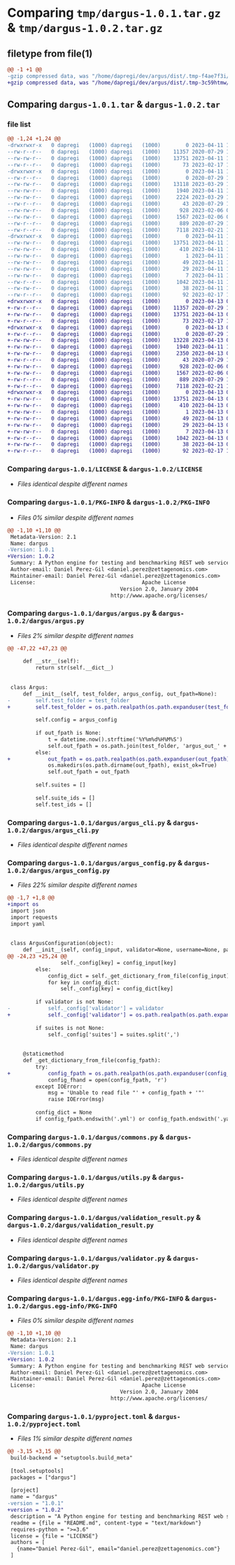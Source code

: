 # Comparing `tmp/dargus-1.0.1.tar.gz` & `tmp/dargus-1.0.2.tar.gz`

## filetype from file(1)

```diff
@@ -1 +1 @@
-gzip compressed data, was "/home/dapregi/dev/argus/dist/.tmp-f4ae7f3i/dargus-1.0.1.tar", last modified: Tue Apr 11 13:56:45 2023, max compression
+gzip compressed data, was "/home/dapregi/dev/argus/dist/.tmp-3c59htmw/dargus-1.0.2.tar", last modified: Thu Apr 13 08:44:33 2023, max compression
```

## Comparing `dargus-1.0.1.tar` & `dargus-1.0.2.tar`

### file list

```diff
@@ -1,24 +1,24 @@
-drwxrwxr-x   0 dapregi   (1000) dapregi   (1000)        0 2023-04-11 13:56:45.000000 dargus-1.0.1/
--rw-r--r--   0 dapregi   (1000) dapregi   (1000)    11357 2020-07-29 10:38:30.000000 dargus-1.0.1/LICENSE
--rw-rw-r--   0 dapregi   (1000) dapregi   (1000)    13751 2023-04-11 13:56:45.000000 dargus-1.0.1/PKG-INFO
--rw-r--r--   0 dapregi   (1000) dapregi   (1000)       73 2023-02-17 13:43:50.000000 dargus-1.0.1/README.md
-drwxrwxr-x   0 dapregi   (1000) dapregi   (1000)        0 2023-04-11 13:56:45.000000 dargus-1.0.1/dargus/
--rw-r--r--   0 dapregi   (1000) dapregi   (1000)        0 2020-07-29 10:38:30.000000 dargus-1.0.1/dargus/__init__.py
--rw-rw-r--   0 dapregi   (1000) dapregi   (1000)    13118 2023-03-29 12:05:47.000000 dargus-1.0.1/dargus/argus.py
--rw-rw-r--   0 dapregi   (1000) dapregi   (1000)     1940 2023-04-11 13:10:00.000000 dargus-1.0.1/dargus/argus_cli.py
--rw-rw-r--   0 dapregi   (1000) dapregi   (1000)     2224 2023-03-29 12:05:47.000000 dargus-1.0.1/dargus/argus_config.py
--rw-r--r--   0 dapregi   (1000) dapregi   (1000)       43 2020-07-29 10:38:30.000000 dargus-1.0.1/dargus/argus_exceptions.py
--rw-rw-r--   0 dapregi   (1000) dapregi   (1000)      928 2023-02-06 09:28:40.000000 dargus-1.0.1/dargus/commons.py
--rw-rw-r--   0 dapregi   (1000) dapregi   (1000)     1567 2023-02-06 09:22:09.000000 dargus-1.0.1/dargus/utils.py
--rw-r--r--   0 dapregi   (1000) dapregi   (1000)      889 2020-07-29 10:38:30.000000 dargus-1.0.1/dargus/validation_result.py
--rw-r--r--   0 dapregi   (1000) dapregi   (1000)     7118 2023-02-21 14:33:18.000000 dargus-1.0.1/dargus/validator.py
-drwxrwxr-x   0 dapregi   (1000) dapregi   (1000)        0 2023-04-11 13:56:45.000000 dargus-1.0.1/dargus.egg-info/
--rw-rw-r--   0 dapregi   (1000) dapregi   (1000)    13751 2023-04-11 13:56:45.000000 dargus-1.0.1/dargus.egg-info/PKG-INFO
--rw-rw-r--   0 dapregi   (1000) dapregi   (1000)      410 2023-04-11 13:56:45.000000 dargus-1.0.1/dargus.egg-info/SOURCES.txt
--rw-rw-r--   0 dapregi   (1000) dapregi   (1000)        1 2023-04-11 13:56:45.000000 dargus-1.0.1/dargus.egg-info/dependency_links.txt
--rw-rw-r--   0 dapregi   (1000) dapregi   (1000)       49 2023-04-11 13:56:45.000000 dargus-1.0.1/dargus.egg-info/entry_points.txt
--rw-rw-r--   0 dapregi   (1000) dapregi   (1000)       29 2023-04-11 13:56:45.000000 dargus-1.0.1/dargus.egg-info/requires.txt
--rw-rw-r--   0 dapregi   (1000) dapregi   (1000)        7 2023-04-11 13:56:45.000000 dargus-1.0.1/dargus.egg-info/top_level.txt
--rw-r--r--   0 dapregi   (1000) dapregi   (1000)     1042 2023-04-11 13:50:24.000000 dargus-1.0.1/pyproject.toml
--rw-rw-r--   0 dapregi   (1000) dapregi   (1000)       38 2023-04-11 13:56:45.000000 dargus-1.0.1/setup.cfg
--rw-r--r--   0 dapregi   (1000) dapregi   (1000)       92 2023-02-17 14:07:57.000000 dargus-1.0.1/setup.py
+drwxrwxr-x   0 dapregi   (1000) dapregi   (1000)        0 2023-04-13 08:44:33.000000 dargus-1.0.2/
+-rw-r--r--   0 dapregi   (1000) dapregi   (1000)    11357 2020-07-29 10:38:30.000000 dargus-1.0.2/LICENSE
+-rw-rw-r--   0 dapregi   (1000) dapregi   (1000)    13751 2023-04-13 08:44:33.000000 dargus-1.0.2/PKG-INFO
+-rw-r--r--   0 dapregi   (1000) dapregi   (1000)       73 2023-02-17 13:43:50.000000 dargus-1.0.2/README.md
+drwxrwxr-x   0 dapregi   (1000) dapregi   (1000)        0 2023-04-13 08:44:33.000000 dargus-1.0.2/dargus/
+-rw-r--r--   0 dapregi   (1000) dapregi   (1000)        0 2020-07-29 10:38:30.000000 dargus-1.0.2/dargus/__init__.py
+-rw-rw-r--   0 dapregi   (1000) dapregi   (1000)    13228 2023-04-13 08:40:53.000000 dargus-1.0.2/dargus/argus.py
+-rw-rw-r--   0 dapregi   (1000) dapregi   (1000)     1940 2023-04-11 13:10:00.000000 dargus-1.0.2/dargus/argus_cli.py
+-rw-rw-r--   0 dapregi   (1000) dapregi   (1000)     2350 2023-04-13 08:40:53.000000 dargus-1.0.2/dargus/argus_config.py
+-rw-r--r--   0 dapregi   (1000) dapregi   (1000)       43 2020-07-29 10:38:30.000000 dargus-1.0.2/dargus/argus_exceptions.py
+-rw-rw-r--   0 dapregi   (1000) dapregi   (1000)      928 2023-02-06 09:28:40.000000 dargus-1.0.2/dargus/commons.py
+-rw-rw-r--   0 dapregi   (1000) dapregi   (1000)     1567 2023-02-06 09:22:09.000000 dargus-1.0.2/dargus/utils.py
+-rw-r--r--   0 dapregi   (1000) dapregi   (1000)      889 2020-07-29 10:38:30.000000 dargus-1.0.2/dargus/validation_result.py
+-rw-r--r--   0 dapregi   (1000) dapregi   (1000)     7118 2023-02-21 14:33:18.000000 dargus-1.0.2/dargus/validator.py
+drwxrwxr-x   0 dapregi   (1000) dapregi   (1000)        0 2023-04-13 08:44:33.000000 dargus-1.0.2/dargus.egg-info/
+-rw-rw-r--   0 dapregi   (1000) dapregi   (1000)    13751 2023-04-13 08:44:33.000000 dargus-1.0.2/dargus.egg-info/PKG-INFO
+-rw-rw-r--   0 dapregi   (1000) dapregi   (1000)      410 2023-04-13 08:44:33.000000 dargus-1.0.2/dargus.egg-info/SOURCES.txt
+-rw-rw-r--   0 dapregi   (1000) dapregi   (1000)        1 2023-04-13 08:44:33.000000 dargus-1.0.2/dargus.egg-info/dependency_links.txt
+-rw-rw-r--   0 dapregi   (1000) dapregi   (1000)       49 2023-04-13 08:44:33.000000 dargus-1.0.2/dargus.egg-info/entry_points.txt
+-rw-rw-r--   0 dapregi   (1000) dapregi   (1000)       29 2023-04-13 08:44:33.000000 dargus-1.0.2/dargus.egg-info/requires.txt
+-rw-rw-r--   0 dapregi   (1000) dapregi   (1000)        7 2023-04-13 08:44:33.000000 dargus-1.0.2/dargus.egg-info/top_level.txt
+-rw-r--r--   0 dapregi   (1000) dapregi   (1000)     1042 2023-04-13 08:43:59.000000 dargus-1.0.2/pyproject.toml
+-rw-rw-r--   0 dapregi   (1000) dapregi   (1000)       38 2023-04-13 08:44:33.000000 dargus-1.0.2/setup.cfg
+-rw-r--r--   0 dapregi   (1000) dapregi   (1000)       92 2023-02-17 14:07:57.000000 dargus-1.0.2/setup.py
```

### Comparing `dargus-1.0.1/LICENSE` & `dargus-1.0.2/LICENSE`

 * *Files identical despite different names*

### Comparing `dargus-1.0.1/PKG-INFO` & `dargus-1.0.2/PKG-INFO`

 * *Files 0% similar despite different names*

```diff
@@ -1,10 +1,10 @@
 Metadata-Version: 2.1
 Name: dargus
-Version: 1.0.1
+Version: 1.0.2
 Summary: A Python engine for testing and benchmarking REST web services
 Author-email: Daniel Perez-Gil <daniel.perez@zettagenomics.com>
 Maintainer-email: Daniel Perez-Gil <daniel.perez@zettagenomics.com>
 License:                                  Apache License
                                    Version 2.0, January 2004
                                 http://www.apache.org/licenses/
```

### Comparing `dargus-1.0.1/dargus/argus.py` & `dargus-1.0.2/dargus/argus.py`

 * *Files 2% similar despite different names*

```diff
@@ -47,22 +47,23 @@
 
     def __str__(self):
         return str(self.__dict__)
 
 
 class Argus:
     def __init__(self, test_folder, argus_config, out_fpath=None):
-        self.test_folder = test_folder
+        self.test_folder = os.path.realpath(os.path.expanduser(test_folder))
 
         self.config = argus_config
 
         if out_fpath is None:
             t = datetime.now().strftime('%Y%m%d%H%M%S')
             self.out_fpath = os.path.join(test_folder, 'argus_out_' + t + '.json')
         else:
+            out_fpath = os.path.realpath(os.path.expanduser(out_fpath))
             os.makedirs(os.path.dirname(out_fpath), exist_ok=True)
             self.out_fpath = out_fpath
 
         self.suites = []
 
         self.suite_ids = []
         self.test_ids = []
```

### Comparing `dargus-1.0.1/dargus/argus_cli.py` & `dargus-1.0.2/dargus/argus_cli.py`

 * *Files identical despite different names*

### Comparing `dargus-1.0.1/dargus/argus_config.py` & `dargus-1.0.2/dargus/argus_config.py`

 * *Files 22% similar despite different names*

```diff
@@ -1,7 +1,8 @@
+import os
 import json
 import requests
 import yaml
 
 
 class ArgusConfiguration(object):
     def __init__(self, config_input, validator=None, username=None, password=None, suites=None):
@@ -24,23 +25,24 @@
                 self._config[key] = config_input[key]
         else:
             config_dict = self._get_dictionary_from_file(config_input)
             for key in config_dict:
                 self._config[key] = config_dict[key]
 
         if validator is not None:
-            self._config['validator'] = validator
+            self._config['validator'] = os.path.realpath(os.path.expanduser(validator))
 
         if suites is not None:
             self._config['suites'] = suites.split(',')
 
 
     @staticmethod
     def _get_dictionary_from_file(config_fpath):
         try:
+            config_fpath = os.path.realpath(os.path.expanduser(config_fpath))
             config_fhand = open(config_fpath, 'r')
         except IOError:
             msg = 'Unable to read file "' + config_fpath + '"'
             raise IOError(msg)
 
         config_dict = None
         if config_fpath.endswith('.yml') or config_fpath.endswith('.yaml'):
```

### Comparing `dargus-1.0.1/dargus/commons.py` & `dargus-1.0.2/dargus/commons.py`

 * *Files identical despite different names*

### Comparing `dargus-1.0.1/dargus/utils.py` & `dargus-1.0.2/dargus/utils.py`

 * *Files identical despite different names*

### Comparing `dargus-1.0.1/dargus/validation_result.py` & `dargus-1.0.2/dargus/validation_result.py`

 * *Files identical despite different names*

### Comparing `dargus-1.0.1/dargus/validator.py` & `dargus-1.0.2/dargus/validator.py`

 * *Files identical despite different names*

### Comparing `dargus-1.0.1/dargus.egg-info/PKG-INFO` & `dargus-1.0.2/dargus.egg-info/PKG-INFO`

 * *Files 0% similar despite different names*

```diff
@@ -1,10 +1,10 @@
 Metadata-Version: 2.1
 Name: dargus
-Version: 1.0.1
+Version: 1.0.2
 Summary: A Python engine for testing and benchmarking REST web services
 Author-email: Daniel Perez-Gil <daniel.perez@zettagenomics.com>
 Maintainer-email: Daniel Perez-Gil <daniel.perez@zettagenomics.com>
 License:                                  Apache License
                                    Version 2.0, January 2004
                                 http://www.apache.org/licenses/
```

### Comparing `dargus-1.0.1/pyproject.toml` & `dargus-1.0.2/pyproject.toml`

 * *Files 1% similar despite different names*

```diff
@@ -3,15 +3,15 @@
 build-backend = "setuptools.build_meta"
 
 [tool.setuptools]
 packages = ["dargus"]
 
 [project]
 name = "dargus"
-version = "1.0.1"
+version = "1.0.2"
 description = "A Python engine for testing and benchmarking REST web services"
 readme = {file = "README.md", content-type = "text/markdown"}
 requires-python = ">=3.6"
 license = {file = "LICENSE"}
 authors = [
   {name="Daniel Perez-Gil", email="daniel.perez@zettagenomics.com"}
 ]
```

